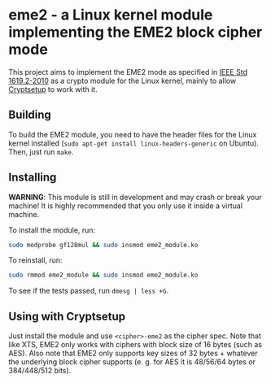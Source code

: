 # eme2 - a Linux kernel module implementing the EME2 block cipher mode

This project aims to implement the EME2 mode as specified in [IEEE Std 1619.2-2010](http://ieeexplore.ieee.org/xpl/articleDetails.jsp?arnumber=5729263&contentType=Standards) as a crypto module for the Linux kernel, mainly to allow [Cryptsetup](https://gitlab.com/cryptsetup/cryptsetup/) to work with it.

## Building

To build the EME2 module, you need to have the header files for the Linux kernel installed (`sudo apt-get install linux-headers-generic` on Ubuntu). Then, just run `make`.

## Installing

**WARNING**: This module is still in development and may crash or break your machine! It is highly recommended that you only use it inside a virtual machine.

To install the module, run:
```bash
sudo modprobe gf128mul && sudo insmod eme2_module.ko
```

To reinstall, run:
```bash
sudo rmmod eme2_module && sudo insmod eme2_module.ko
```

To see if the tests passed, run `dmesg | less +G`.

## Using with Cryptsetup

Just install the module and use `<cipher>-eme2` as the cipher spec. Note that like XTS, EME2 only works with ciphers with block size of 16 bytes (such as AES). Also note that EME2 only supports key sizes of 32 bytes + whatever the underlying block cipher supports (e. g. for AES it is 48/56/64 bytes or 384/448/512 bits).
